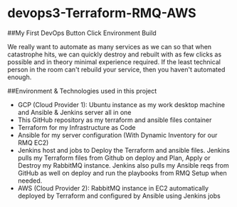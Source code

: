 # devops3-Terraform-RMQ-AWS
##My First DevOps Button Click Environment Build

We really want to automate as many services as we can so that when catastrophe hits, we can quickly destroy and rebuilt with as few clicks as possible and in theory minimal experience required.  If the least technical person in the room can't rebuild your service, then you haven't automated enough.

##Environment & Technologies used in this project
* GCP (Cloud Provider 1): Ubuntu instance as my work desktop machine and Ansible & Jenkins server all in one
* This GitHub repository as my terraform and ansible files container 
* Terraform for my Infrastructure as Code
* Ansible for my server configuration (With Dynamic Inventory for our RMQ EC2)
* Jenkins host and jobs to Deploy the Terraform and ansible files. Jenkins pulls my Terraform files from Github on deploy and Plan, Apply or Destroy my RabbitMQ instance. Jenkins also pulls my Ansible reqs from GitHub as well on deploy and run the playbooks from RMQ Setup when needed.
* AWS (Cloud Provider 2): RabbitMQ instance in EC2 automatically deployed by Terraform and configured by Ansible using Jenkins jobs
